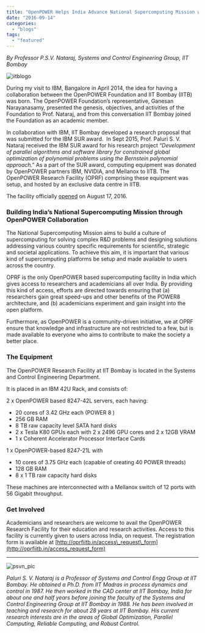 ```yaml
---
title: "OpenPOWER Helps India Advance National Supercomputing Mission with new Research Facility at IIT Bombay"
date: "2016-09-14"
categories: 
  - "blogs"
tags: 
  - "featured"
---
```


_By Professor P.S.V. Nataraj, Systems and Control Engineering Group, IIT Bombay_

![iitblogo](images/iitblogo-300x287.png)

During my visit to IBM, Bangalore in April 2014, the idea for having a collaboration between the OpenPOWER Foundation and IIT Bombay (IITB) was born. The OpenPOWER Foundation’s representative, Ganesan Narayanasamy, presented the genesis, objectives, and activities of the Foundation to Prof. Nataraj, and from this conversation IIT Bombay joined the Foundation as an academic member.

In collaboration with IBM, IIT Bombay developed a research proposal that was submitted for the IBM SUR award.  In Sept 2015, Prof. Paluri S. V. Nataraj received the IBM SUR award for his research project “_Development of parallel algorithms and software library for constrained global optimization of polynomial problems using the Bernstein polynomial approach_.” As a part of the SUR award, computing equipment was donated by OpenPOWER partners IBM, NVIDIA, and Mellanox to IITB. The OpenPOWER Research Facility (OPRF) comprising these equipment was setup, and hosted by an exclusive data centre in IITB.

The facility officially [opened](https://www-03.ibm.com/press/in/en/pressrelease/50367.wss) on August 17, 2016.

### **Building India’s National Supercomputing Mission through OpenPOWER Collaboration**

The National Supercomputing Mission aims to build a culture of supercomputing for solving complex R&D problems and designing solutions addressing various country specific requirements for scientific, strategic and societal applications. To achieve this aim, it is important that various kind of supercomputing platforms be setup and made available to users across the country.

OPRF is the only OpenPOWER based supercomputing facility in India which gives access to researchers and academicians all over India. By providing this kind of access, efforts are directed towards ensuring that (a) researchers gain great speed-ups and other benefits of the POWER8 architecture, and (b) academicians experiment and gain insight into the open platform.

Furthermore, as OpenPOWER is a community-driven initiative, we at OPRF ensure that knowledge and infrastructure are not restricted to a few, but is made available to everyone who aims to contribute to make the society a better place.

### **The Equipment**

 The OpenPOWER Research Facility at IIT Bombay is located in the Systems and Control Engineering Department.

It is placed in an IBM 42U Rack, and consists of:

2 x OpenPOWER based 8247-42L servers, each having:

- 20 cores of 3.42 GHz each (POWER 8 )
- 256 GB RAM
- 8 TB raw capacity level SATA hard disks
- 2 x Tesla K80 GPUs each with 2 x 2496 GPU cores and 2 x 12GB VRAM
- 1 x Coherent Accelerator Processor Interface Cards

1 x OpenPOWER-based 8247-21L with

- 10 cores of 3.75 GHz each (capable of creating 40 POWER threads)
- 128 GB RAM
- 8 x 1 TB raw capacity hard disks

These machines are interconnected with a Mellanox switch of 12 ports with 56 Gigabit throughput.

### **Get Involved**

Academicians and researchers are welcome to avail the OpenPOWER Research Facility for their education and research activities. Access to this facility is currently given to users across India, on request. The registration form is available at [http://oprfiitb.in/access\_request\_form](http://oprfiitb.in/access_request_form)

* * *

![psvn_pic](images/psvn_pic.jpg)

_Paluri S. V. Nataraj is a Professor of Systems and Control Engg Group at IIT Bombay. He obtained a Ph.D. from IIT Madras in process dynamics and control in 1987. He then worked in the CAD center at IIT Bombay, India for about one and half years before joining the faculty of the Systems and Control Engineering Group at IIT Bombay in 1988. He has been involved in teaching and research for about 28 years at IIT Bombay. His current research interests are in the areas of Global Optimization, Parallel Computing, Reliable Computing, and Robust Control._
